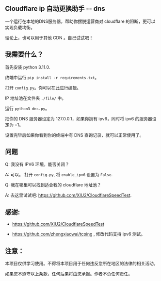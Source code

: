 ## Cloudflare ip 自动更换助手 -- dns

一个运行在本地的DNS服务器，帮助你摆脱运营商对 cloudflare 的阻断，更可以实现负载均衡。

理论上，也可以用于其他 CDN 。自己试试吧！

## 我需要什么？

首先安装 python 3.11.0.

终端中运行 `pip install -r requirements.txt`。

打开 `config.py`。你可以在此进行编辑。

IP 地址池在文件夹 `./file/` 中。

运行 `python3 dns.py`。

把你的 DNS 服务器设定为 127.0.0.1，如果你拥有 ipv6，同时将 ipv6 的服务器设定为 ::1。

设置完毕后如果你看到你的终端中有 DNS 查询记录，就可以正常使用了。


## 问题

Q: 我没有 IPV6 环境，能否关闭？

A: 可以。 打开 `config.py`, 将 `enable_ipv6` 设置为 `False`.

Q: 我在哪里可以找到适合我的 cloudflare 地址池？

A: 去这里试试吧: https://github.com/XIU2/CloudflareSpeedTest.

## 感谢:

*  https://github.com/XIU2/CloudflareSpeedTest

*  https://github.com/zhengxiaowai/tcping , 修改代码支持 ipv6 测试。

## 注意：

本项目仅供学习使用。不得将本项目用于任何违反您所在地区的法律的相关活动。

如果您不遵守以上条款，任何后果将由您承担。作者不负任何责任。